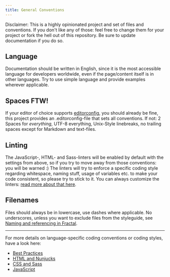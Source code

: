```yaml
---
title: General Conventions
---
```


Disclaimer: This is a highly opinionated project and set of files and conventions. If you don't like any of those: feel free to change them for your project or fork the hell out of this repository. Be sure to update documentation if you do so.

## Language

Documentation should be written in English, since it is the most accessible language for developers worldwide, even if the page/content itself is in other languages. Try to use simple language and provide examples wherever applicable.

## Spaces FTW!

If your editor of choice supports [editorconfig](http://editorconfig.org), you should already be fine, this project provides an .editorconfig-file that sets all conventions. If not: 2 Spaces for *everything*, UTF-8 everything, Unix-Style linebreaks, no trailing spaces except for Markdown and text-files.

## Linting

The JavaScript-, HTML- and Sass-linters will be enabled by default with the settings from above, so if you try to move away from those conventions: you will be warned :) The linters will try to enforce a specific coding style regarding whitespace, naming stuff, usage of variables etc. to make your code consistent, so please try to stick to it. You can always customize the linters: [read more about that here](docs/development/linting).

## Filenames

Files should always be in lowercase, use dashes where applicable. No underscores, unless you want to exclude files from the styleguide, see [Naming and referencing in Fractal](https://fractal.build/guide/core-concepts/naming).

---

For more details on language-specific coding conventions or coding styles, have a look here:

- [Best Practices](docs/development/best-practices)
- [HTML and Nunjucks](docs/development/sass)
- [CSS and Sass](docs/development/sass)
- [JavaScript](docs/development/javascript)

